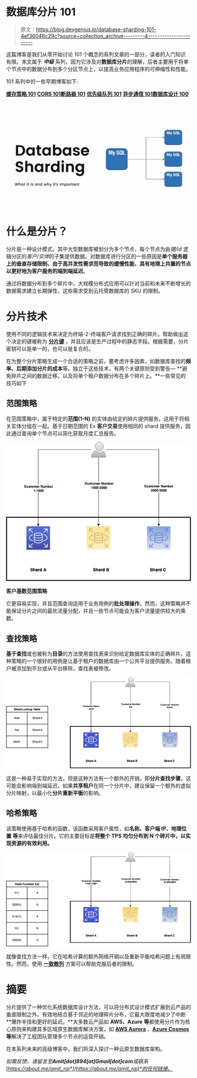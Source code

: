 # 数据库分片 101

> 原文：<https://blog.devgenius.io/database-sharding-101-4ef36046c29c?source=collection_archive---------4----------------------->

这篇博客是我们从零开始讨论 101 个概念的系列文章的一部分，读者的入门知识有限。本文属于 ***中级*** 系列，因为它涉及对**数据库分片**的理解，后者主要用于将单个节点中的数据分布到多个分区节点上，以提高业务应用程序的可伸缩性和性能。

101 系列中的一些早期博客如下:

[**缓存策略 101**](/caching-strategy-101-3bc974d2a6cd) [**CORS 101**](/cors-101-72b462396deb)[**断路器 101**](/circuit-breaker-pattern-101-be2d7fdb656) [**优先级队列 101**](/priority-queues-101-40eb4f6f5ee9) [**异步通信 101**](/async-communication-101-b04d5c95333a)[**数据库设计 100**](/database-design-101-7c019d69b97f)

![](img/2ecf433de18f955fee682caa592432af.png)

# 什么是分片？

分片是一种设计模式，其中大型数据库被划分为多个节点，每个节点为由*键/id* 逻辑分区的*客户/实体*的子集提供数据。对数据库进行分区的一些原因是**单个服务器上的垂直存储限制、由于高并发性需求而导致的缓慢性能、具有地理上共置的节点以更好地为客户服务的端到端延迟**。

通过将数据分布到多个碎片中，大规模分布式应用可以针对当前和未来不断增长的数据需求建立长期弹性，这些需求受到云托管数据库的 SKU 的限制。

# 分片技术

使用不同的逻辑技术来决定为终端-2-终端客户请求找到正确的碎片。帮助做出这个决定的键被称为 [**分片键**](https://www.mongodb.com/docs/manual/core/sharding-shard-key/) ，并且应该是生产过程中的静态字段。根据需要，分片密钥可以是单一的，也可以是复合的。

在为整个分片策略生成一个合适的策略之前，要考虑许多因素，如数据库查找的**频率、后期添加分片的成本**等。独立于这些技术，有两个关键原则受到警告— **避免碎片之间的数据迁移，以及将单个租户数据分布在多个碎片上。**一些常见的技巧如下

## 范围策略

在范围策略中，属于特定的**范围(1-N)** 的实体由给定的碎片提供服务。这用于将相关实体分组在一起。基于日期范围的 Ex **客户交易**使用相同的 shard 提供服务，因此通过查询单个节点可以简化获取月度汇总报告。

![](img/b777e303bd3b824041159b12fc2eccb7.png)

**客户基数范围策略**

它更容易实现，并且范围查询适用于业务用例的**批处理操作**。然而，这种策略并不能保证分片之间的最优流量分配，并且一些节点可能会为客户流量提供较大的乘数。

## 查找策略

**基于查找**或也被称为**目录**的方法使用查找表来识别给定数据库实体的正确碎片。这种策略的一个很好的用例是让基于租户的数据库由一个公共平台提供服务。随着租户被添加到平台或从平台移除，查找表被修改。

![](img/a8ec36dbf34d70fc7b4bfc683d79094f.png)

这是一种易于实现的方法，但是这种方法有一个额外的开销，即**分片查找步骤**，这可能会影响端到端延迟。如果**共享租户**在同一个分片中，建议保留一个额外的虚拟分片映射，以最小化**分片重新平衡**的影响。

## 哈希策略

该策略使用基于哈希的函数，该函数采用客户属性，如**名称、客户端 IP、地理位置** **等**来评估最佳分片。它的主要目标是**将整个 TPS 均匀分布到 N 个碎片中，以实现资源的有效利用。**

![](img/7d63ae3ca2f8ec39f20d5d1923fa563c.png)

就像查找方法一样，它在哈希计算的额外网络开销以及重新平衡哈希问题上有局限性。然而，使用 [**一致散列**](https://www.toptal.com/big-data/consistent-hashing) 方案可以帮助克服后者的限制。

# 摘要

分片提供了一种优化系统数据库设计方法，可以将分布式设计模式扩展到云产品的垂直限制之外。有效地结合基于邻近的地理碎片分布，它最大限度地减少了中断**爆炸半径和更好的延迟。**大多数云产品如 **AWS、Azure** **等**都使用分片作为核心原则来构建其多区域原生数据库解决方案，如 [**AWS Aurora**](https://aws.amazon.com/rds/aurora/) 、[**Azure Cosmos**](https://azure.microsoft.com/en-in/services/cosmos-db/)**等**解决了工程团队管理多个节点的运营开销。

在本系列未来的高级博客中，我们将深入探讨一种云原生数据库架构。

*如需反馈，请留言至****Amit[dot]894[at]Gmail[dot]com****或联系*[*https://about.me/amit_raj*](https://about.me/amit_raj)*的任何链接。*